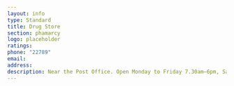 ```yaml
---
layout: info
type: Standard
title: Drug Store
section: phamarcy
logo: placeholder
ratings:
phone: "22789"
email:
address:
description: Near the Post Office. Open Monday to Friday 7.30am–6pm, Saturdays 7.30am–12pm and on Sundays and public holidays 8.30am–12pm.
---
```

